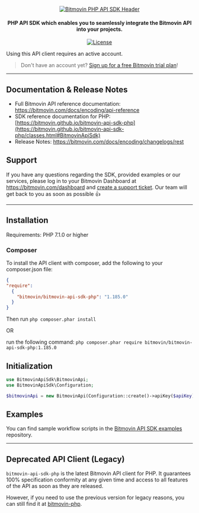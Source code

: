 <p align="center">
  <a href="https://www.bitmovin.com">
    <img alt="Bitmovin PHP API SDK Header" src="https://cdn.bitmovin.com/frontend/encoding/openapi-clients/readme-headers/ReadmeHeader_PHP.png" >
  </a>

  <h4 align="center">
    PHP API SDK which enables you to seamlessly integrate the Bitmovin API into your projects.
  </h4>

  <p align="center">
    <a href="LICENSE"><img src="https://img.shields.io/badge/License-MIT-yellow.svg" alt="License"></img></a>
  </p>
</p>

Using this API client requires an active account.

> Don't have an account yet? [Sign up for a free Bitmovin trial plan](https://dashboard.bitmovin.com/signup)!

---

## Documentation & Release Notes
+ Full Bitmovin API reference documentation: https://bitmovin.com/docs/encoding/api-reference
+ SDK reference documentation for PHP: [https://bitmovin.github.io/bitmovin-api-sdk-php](https://bitmovin.github.io/bitmovin-api-sdk-php/classes.html#BitmovinApiSdk)
+ Release Notes: https://bitmovin.com/docs/encoding/changelogs/rest

## Support
If you have any questions regarding the SDK, provided examples or our services, please log in to your Bitmovin Dashboard at https://bitmovin.com/dashboard and [create a support ticket](https://bitmovin.com/dashboard/support/cases/create?tab=encoding). Our team will get back to you as soon as possible :+1:

---

## Installation

Requirements: PHP 7.1.0 or higher

### Composer

To install the API client with composer, add the following to your composer.json file:

```json
{
"require":
  {
    "bitmovin/bitmovin-api-sdk-php": "1.185.0"
  }
}
```

Then run `php composer.phar install`

OR

run the following command: `php composer.phar require bitmovin/bitmovin-api-sdk-php:1.185.0`

## Initialization

```php
use BitmovinApiSdk\BitmovinApi;
use BitmovinApiSdk\Configuration;

$bitmovinApi = new BitmovinApi(Configuration::create()->apiKey($apiKey));
```

## Examples
You can find sample workflow scripts in the [Bitmovin API SDK examples](https://github.com/bitmovin/bitmovin-api-sdk-examples) repository.

---

## Deprecated API Client (Legacy)

`bitmovin-api-sdk-php` is the latest Bitmovin API client for PHP. It guarantees 100% specification conformity at any given time and access to all features of the API as soon as they are released. 

However, if you need to use the previous version for legacy reasons, you can still find it at [bitmovin-php](https://github.com/bitmovin/bitmovin-php).
